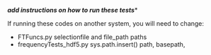 ***add instructions on how to run these tests****

If running these codes on another system, you will need to change: 
* FTFuncs.py selectionfile and file_path paths
* frequencyTests_hdf5.py sys.path.insert() path, basepath, 
